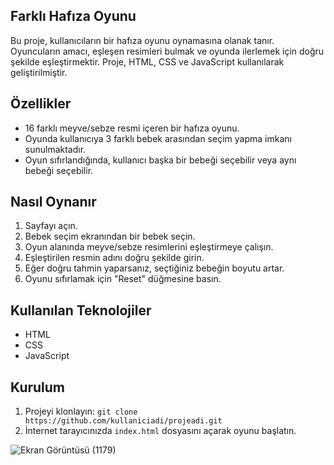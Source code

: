 ## Farklı Hafıza Oyunu

Bu proje, kullanıcıların bir hafıza oyunu oynamasına olanak tanır. Oyuncuların amacı, eşleşen resimleri bulmak ve oyunda ilerlemek için doğru şekilde eşleştirmektir. Proje, HTML, CSS ve JavaScript kullanılarak geliştirilmiştir.

## Özellikler

- 16 farklı meyve/sebze resmi içeren bir hafıza oyunu.
- Oyunda kullanıcıya 3 farklı bebek arasından seçim yapma imkanı sunulmaktadır.
- Oyun sıfırlandığında, kullanıcı başka bir bebeği seçebilir veya aynı bebeği seçebilir.

## Nasıl Oynanır

1. Sayfayı açın.
2. Bebek seçim ekranından bir bebek seçin.
3. Oyun alanında meyve/sebze resimlerini eşleştirmeye çalışın.
4. Eşleştirilen resmin adını doğru şekilde girin.
5. Eğer doğru tahmin yaparsanız, seçtiğiniz bebeğin boyutu artar.
6. Oyunu sıfırlamak için "Reset" düğmesine basın.

## Kullanılan Teknolojiler

- HTML
- CSS
- JavaScript

## Kurulum

1. Projeyi klonlayın: `git clone https://github.com/kullaniciadi/projeadi.git`
2. İnternet tarayıcınızda `index.html` dosyasını açarak oyunu başlatın.


![Ekran Görüntüsü (1179)](https://github.com/Lamiserors/webodev/assets/154334341/d0450842-1ca9-443a-a474-218b85018730)









